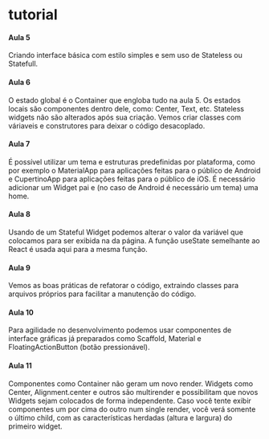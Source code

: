 # tutorial

#### Aula 5
Criando interface básica com estilo simples e sem uso de Stateless ou Statefull.

#### Aula 6
O estado global é o Container que engloba tudo na aula 5. Os estados locais são componentes dentro dele, como: Center, Text, etc. Stateless widgets não são alterados após sua criação. Vemos criar classes com váriaveis e construtores para deixar o código desacoplado.

#### Aula 7
É possível utilizar um tema e estruturas predefinidas por plataforma, como por exemplo o MaterialApp para aplicações feitas para o público de Android e CupertinoApp para aplicações feitas para o público de iOS. É necessário adicionar um Widget pai e (no caso de Android é necessário um tema) uma home.

#### Aula 8
Usando de um Stateful Widget podemos alterar o valor da variável que colocamos para ser exibida na da página. A função useState semelhante ao React é usada aqui para a mesma função.

#### Aula 9
Vemos as boas práticas de refatorar o código, extraindo classes para arquivos próprios para facilitar a manutenção do código.

#### Aula 10
Para agilidade no desenvolvimento podemos usar componentes de interface gráficas já preparados como Scaffold, Material e FloatingActionButton (botão pressionável).

#### Aula 11
Componentes como Container não geram um novo render. Widgets como Center, Alignment.center e outros são multirender e possibilitam que novos Widgets sejam colocados de forma independente. Caso você tente exibir componentes um por cima do outro num single render, você verá somente o último child, com as características herdadas (altura e largura) do primeiro widget.